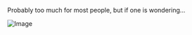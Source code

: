 Probably too much for most people, but if one is wondering...

![Image](https://github.com/user-attachments/assets/f2c76114-3c36-4d09-9234-03e7d54d3148)
